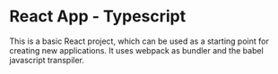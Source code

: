 # React App - Typescript

This is a basic React project, which can be used as a starting point for creating new applications. It uses webpack as bundler and the babel javascript transpiler.